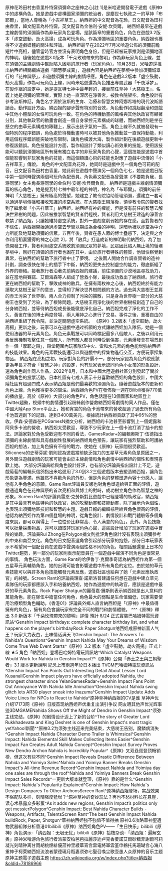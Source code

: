 原神花玲田村由香里朴恃奫須彌命之座神之心[註 1]是米哈遊開發電子遊戲《原神》中的虛構角色。她是遊戲中虛構國家須彌的統治者，是塵世七執政之一的草神「布耶爾」，當地人尊稱為「小吉祥草王」。納西妲的中文配音為花玲，日文配音為田村由香里，韓文配音為朴恃奫，英文配音為金伯利·安妮·坎貝爾。
納西妲最早在遊戲主線劇情的須彌篇作為非玩家角色登場，是該篇章的重要角色，角色在遊戲3.2版本「虛空鼓動，劫火高揚」成為可玩角色。作為須彌地區的重要角色，納西妲也獲得不少遊戲媒體的關注和評論。
        納西妲最早在2022年7月米哈遊公佈的須彌前瞻短片中亮相，儘管當時官方並沒有表明角色身份，但是已經被玩家推測是須彌地區的神明。隨後她在遊戲3.0版本「千朵玫瑰帶來的黎明」作為非玩家角色上線，並在須彌的主線劇情中幫助陷入困境的旅行者（玩家角色）。10月28日，米哈遊還推出納西妲相關網絡遊戲「願慧夢成真」，遊戲內容是納西妲在夢境中參加須彌城舉行的「花神誕祭」，和遊戲須彌主線的劇情呼應。角色在遊戲3.2版本「虛空鼓動，劫火高揚」作為可玩角色上線，同時米哈遊還為角色推出專屬武器「千夜浮梦」。
在製作組的設定中，她是提瓦特七神中最年輕的，接替前任草神「大慈樹王」，名義上她是須彌的管理者，實際上她一直深居在淨善宮，被教令院架空。角色設計有參考波斯神話，角色名字源於波斯的生育、治療和智慧女神阿娜希塔的現代波斯語讀音。動作設計方面，納西妲的腳步聲有特別的音效，角色動作如跳起翻滾和遊戲中其他小體型的女性可玩角色一致。在角色的待機動畫的風格與其他執政官有顯著分別，其他執政官的動畫會創造一個自身掌控元素構成的球體，而納西妲則是坐在懸空的由草元素構成的鞦韆上，展示出孩子氣的一面。角色上線不久就被發現有一個特別的程序錯誤，角色處於待機動畫時可以被其他角色推動並一直保持動能，利用這個程序錯誤能突破地形限制，讓角色橫渡大海，製作組計劃在後續遊戲更新中修復該錯誤。角色技能設計方面，製作組設計了類似讀心術效果的技能，使用該技能可以聽到須彌地區所有擁有獨立名字的非玩家角色的心聲，這個技能是遊戲中首個能影響到非玩家角色的技能，而這個類讀心術的技能也對應了遊戲中流傳的「小吉祥草王」傳說。
角色的中文配音為花玲，她同時是遊戲中另一個角色可莉的配音。日文配音為田村由香里，她此前在遊戲中聲演另一個角色七七，她是遊戲日版中第一個同時聲演兩個可玩角色配音員。角色英文配音為曾聲演《不要欺負我，長瀞同學》女主角長瀞同學的金伯利·安妮·坎貝爾負責。
納西妲是遊戲主線劇情須彌篇的核心角色，她是提瓦特七神中最年輕的神明，神名為「布耶爾」。須彌的前任神明「大慈樹王」擁有極高的聲望，她建立了教令院協助管理須彌，還建立一套可以通過夢境傳播和接收知識的虛空系統。在大慈樹王隕落後，領導教令院的賢者找到了繼承者「小吉祥草王」納西妲。納西妲有神的權能，但是沒有前任的智慧去解決世界樹的問題，因此被推崇智慧的賢者們輕視，賢者利用大慈樹王建造的淨善宮軟禁了納西妲，只讓她維持虛空系統，對外一直刻意削弱她的存在感。面對賢者的不信任，納西妲開始通過虛空去學習以期成為合格的神明，還暗地裡以虛空為中介力所能及地幫助須彌的信眾。五百年後，賢者在愚人眾的博士蠱惑下，決定與之合作利用稻妻獲得的神之心[註 2]，將「散兵」打造成新的神明取代納西妲。為了加快開發工作，賢者利用虛空系統收割須彌民眾的夢境，民眾因此陷入無止境的循環夢境中，剛好在須彌的旅行者也困在其中，由於旅行者特殊的體質，他很快察覺到異常，在納西妲的幫助下旅行者中止了夢境。
之後兩人開始合作調查賢者的造神計劃，調查很快在博士的插手下中斷，納西妲更失去控制虛空的能力，徹底斷絕了外界的聯絡。接著旅行者沿著先前納西妲的建議，前往須彌的沙漠地區尋找助力，並在當地與賽諾、艾爾海森等人組成了營救小隊，最後成功救出了納西妲。旅行者更在納西妲的幫助下，擊敗成神的散兵。在擁有兩枚神之心後，納西妲終於有能力讀取大慈樹王留下的意志，並得知了解決世界樹問題的方法。過去與大慈樹王並肩的赤王污染了世界樹，兩人合力抑制了污染的擴散，只是身為世界樹一部分的大慈樹王也受到了污染，為了根除問題，大慈樹王用淨化後的世界樹樹枝創造了自己的分身納西妲，並等待納西妲成長後能徹底淨化自己。納西妲完成了淨化的工作不久，黃雀在後的博士再度登場，兩人用神之心進行了交易。事件之後，重獲自由的納西妲重組了教令院，並決定關閉虛空系統。
《原神》3.2版本「虛空鼓動，劫火高揚」更新之後，玩家可以在遊戲中通过祈願的方式讓納西妲加入隊伍，她是一個使用法器的草元素角色。角色元素戰技可以同時標記最多八個敵人，之後以利用元素反應機制攻擊任意一個敵人，所有敵人都會同時受到傷害，元素爆發會在場景創作一個「摩耶之殿」，殿堂範圍內玩家隊伍中火、雷和水元素的角色能增強納西妲的技能效果。角色的元素戰技能還可以與遊戲中的採集物進行交互，方便玩家採集物品。
納西妲在亮相之初，玩家對角色的評價不一，部分玩家認為角色外貌應該更為年長才符合「智慧之神」的設定，也有玩家表示認同角色小女孩的形象設計，還為角色創作同人作品。2022年8月，日本和中國大陸遊戲社區分別發起了關於須彌角色的投票活動，日本社區有七成人表示十分喜歡納西妲的角色設計，中國大陸社區有超過四成人表示納西妲是他們最喜歡的須彌角色。隨著遊戲版本的更新和角色上線，角色獲得更多的關注。納西妲角色PV在發佈後一週在Bilibili獲得770萬的播放量，高於《原神》大部分的角色PV，角色話題在13個國家和地區登上Twitter趨勢，視頻中的劇情還引起粉絲創作營救納西妲等劇情的同人作品。僅在中國大陸App Store平台上，她和宵宮的角色卡池帶來的營收超過了過去所有角色卡池首週創下的記錄，達到3400萬美元，根據統計納西妲貢獻了其中95%的營收。伊森·安德森在PCGamesN摘文分析，納西妲的卡池甚至影響到上一個妮露和阿貝多卡池的營收，納西妲太受歡迎，導致不少玩家在上一個卡池打消了抽卡的想法。評論家對於角色受歡迎有不同的看法，GamesRadar+的編輯奧斯丁·伍德指出須彌的主線劇情和具有戲劇性發展的納西妲角色預告，讓玩家有強烈幫助和呵護納西妲的想法，加上角色擁有不俗的戰力，使她在《原神》玩家間很受歡迎。Siliconera的史蒂芬妮·劉則認為遊戲當前缺乏強力的五星草元素角色是原因之一，另外關注遊戲劇情的玩家可能會由於主線劇情和角色劇情中納西妲的個性和表現喜歡上她。
大部分評論員給與角色設計好評，也有部分評論員指出設計上不足，遊戲葡萄的編輯灰信鸽指出米哈遊用了3.0到3.2三個遊戲版本去塑造納西妲，讓角色形象更為豐滿，他雖然不喜歡角色的外形，但是角色的整體塑造內容十分感人，讓他有入手角色的意願。Game Rant評論員安娜也對角色塑造給與正面的評價，遊戲通過角色在花神誕祭的首次亮相和與博士的對峙，成功樹立角色作為智慧之神的形象。Screen Rant的評論員雷恩·克勞斯對比遊戲中已經登場的執政官，納西妲是其中最具有地區特色的執政官，她的攻擊動畫和技能動畫，除了展示角色個性，也表現出須彌地區技術和智慧的主題。遊戲日報的編輯棕熊給與角色很高的評價，他認為納西妲作為第四個登場的神明，從角色設計、劇情設計和戰鬥體驗等多個角度來說，都可以稱得上「一位性价比非常高、令人满意的角色」。此外，角色技能可以批量採集物品，還可以讀取非玩家角色心聲，這些設計增加了玩家在遊戲中冒險的樂趣。評論員Rui Zhong在Polygon摘文則批評角色設計沒有表現出須彌參考的中東和南亞文化。角色的日文配音選角曾引起部分玩家的抱怨，部分日本玩家表示不希望同一個配音員在遊戲中聲演兩個性格不同的角色，相關話題還登上日本的Twitter趨勢，另一部分的玩家則表示配音員在一個遊戲中聲演不同角色是很常見的事情。
角色玩法方面，Game Rant的哈伊鲁丁·克爾季奇認為納西妲作為第一個五星草元素輔助角色，她的出現可能會影響遊戲中所有角色的定位。由於她的草元素技能可以與許多角色技能觸發元素反應，遊戲社區也給與了她「元素反應執政官」的綽號。Screen Rant的評論員理查·諾斯洛普建議任何想在遊戲中建立草元素隊伍的玩家都應該入手和培養納西妲，她作為遊戲中的執政官，應該是遊戲中最好的草元素角色。Rock Paper Shotgun的麗蓓嘉·鍾斯則表示納西妲是出人意料的萬能角色，能在隊伍中擔當任何角色，角色最大的弱點是生命值偏低，玩家需要使用治療類型角色輔助。《香港01》評論員外鄉人直言納西妲是「《原神》中最值得擁有的角色」，擁有角色會讓玩家有完全不同的戰鬥和劇情體驗。
^^^《原神》釋出 3.0 新版本「千朵玫瑰帶來的黎明」詳情 預計 8/24 正式實裝巴哈姆特電玩資訊站^Genshin Impact birthdays: complete character birthday list, and what happens on the player's birthdayRock Paper Shotgun纳西妲成原神新晋人气王？玩家大力表白，土味情话满天飞Genshin Impact: The Answers To Nahida's Questions^Genshin Impact Nahida May Your Dreams of Wisdom Come True Web Event Starts^《原神》3.2 版本「虛空鼓動，劫火高揚」正式上線 ★5 角色「納西妲」登場巴哈姆特電玩資訊站^Which Catalyst Weapons Would Work for Nahida in Genshin Impact?^《原神》公開「赤土之王與三朝聖者」3.1 版本更新說明 紀念上市兩週年於日本播出 TVCM巴哈姆特電玩資訊站^Genshin Impact Fan Points Out Interesting Detail About Lesser Lord KusanaliGenshin Impact players have officially adopted Nahida, the strongest character since YelanGamesRadar+Genshin Impact Fans Point Out Annoyance With Nahida Idle Animation^Genshin Impact Nahida swing glitch lets AR30 player sneak into Inazuma^Genshin Impact Update Adds Voice Lines for NPCs to React to Nahida^原神草神纳西妲的CV是谁 草神声优介绍17173网《原神》日版首现纳西妲声优重复出演引争议 网友晒其他声优光辉事迹3DMGAMENahida Shows Off the Might of Dendro in Genshin Impact^须弥主线完结，《原神》的剧情设计迈上了新的台阶^The story of Greater Lord Rukkhadevata and King Deshret is one of Genshin Impact's most tragic yetYahoo!新聞^^原神3.2为须弥主线迎来完美结束，大慈树王告别，魔鳞病消失^Genshin Impact Nahida Character Demo Trailer is Whimsical^Genshin Impact: Nahida Elemental Skill Makes Collecting Items Easier^Genshin Impact Fan Creates Adult Nahida Concept^Genshin Impact Survey Proves New Dendro Archon Nahida is Incredibly Popular^《原神》又双叒叕登顶畅销榜，但这次有些不同^Genshin Impact Reveals Drastic Difference Between Nahida and Yoimiya Sales^Nahida and Yoimiya Banner Breaks Genshin Impact's All-time Revenue Record^Genshin Impact Nahida and Yoimiya day one sales are through the roof^Nahida and Yoimiya Banners Break Genshin Impact Sales Records^一更新大版本就登顶，《原神》靠的是什么^Genshin Impact: Nahida's Popularity Explained^Genshin Impact: How Nahida's Design Compares To Other ArchonsScreen Rant^原神纳西妲登场，实战效果不俗配队多样，刻晴强度猛增？^原神草神的奇妙玩法？再也不愁材料长在悬崖，读心术暴露众多彩蛋^As it adds new regions, Genshin Impact’s politics only get messierPolygon^Genshin Impact: Best Nahida Character Builds - Weapons, Artifacts, TalentsScreen Rant^The best Genshin Impact Nahida buildRock, Paper, Shotgun^草神納西妲強不強值不值得抽 原神3.6攻略草神聖遺物武器組隊分析香港01bilibili《原神》纳西妲角色PV——「生日快乐」bilibili《原神》角色演示-「纳西妲：无垠无忧」bilibili《原神》拾枝杂谈-「纳西妲：遍解玄奥」原神米哈游角色旅行者派蒙安柏芭芭拉麗莎迪卢克香菱諾艾爾砂糖菲謝爾可莉凝光刻晴钟离甘雨胡桃煙緋優菈神里綾華宵宫雷電將軍雲堇申鶴托馬珊瑚宫心海八重神子柯萊納西妲流浪者蒙德璃月稻妻须弥七聖召喚尘歌壶愚人众原神的音乐主题原神主题電子遊戲主题
https://zh.wikipedia.org/w/index.php?title=納西妲&oldid=78186966